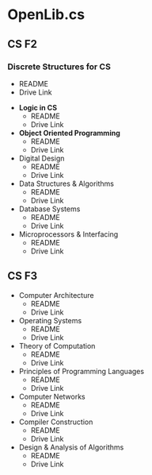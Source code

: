 # OpenLib.cs

## CS F2
### Discrete Structures for CS
  - README
  - Drive Link
* **Logic in CS**
  - README
  - Drive Link
* **Object Oriented Programming**
  - README
  - Drive Link
* Digital Design
  - README
  - Drive Link
* Data Structures & Algorithms
  - README
  - Drive Link
* Database Systems
  - README
  - Drive Link
* Microprocessors & Interfacing
  - README
  - Drive Link

## CS F3
* Computer Architecture
  - README
  - Drive Link
* Operating Systems
  - README
  - Drive Link
* Theory of Computation
  - README
  - Drive Link
* Principles of Programming Languages
  - README
  - Drive Link
* Computer Networks
  - README
  - Drive Link
* Compiler Construction
  - README
  - Drive Link
* Design & Analysis of Algorithms
  - README
  - Drive Link
